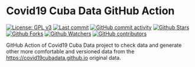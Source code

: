 # Covid19 Cuba Data GitHub Action

[![License: GPL v3](https://img.shields.io/badge/License-GPLv3-blue.svg)](https://www.gnu.org/licenses/gpl-3.0) [![Last commit](https://img.shields.io/github/last-commit/covid19cuba/covid19cuba-action.svg?style=flat)](https://github.com/covid19cuba/covid19cuba-action/commits) [![GitHub commit activity](https://img.shields.io/github/commit-activity/m/covid19cuba/covid19cuba-action)](https://github.com/covid19cuba/covid19cuba-action/commits) [![Github Stars](https://img.shields.io/github/stars/covid19cuba/covid19cuba-action?style=flat&logo=github)](https://github.com/covid19cuba/covid19cuba-action) [![Github Forks](https://img.shields.io/github/forks/covid19cuba/covid19cuba-action?style=flat&logo=github)](https://github.com/covid19cuba/covid19cuba-action) [![Github Watchers](https://img.shields.io/github/watchers/covid19cuba/covid19cuba-action?style=flat&logo=github)](https://github.com/covid19cuba/covid19cuba-action) [![GitHub contributors](https://img.shields.io/github/contributors/covid19cuba/covid19cuba-action)](https://github.com/covid19cuba/covid19cuba-action/graphs/contributors)

GitHub Action of Covid19 Cuba Data project to check data and generate other more comfortable and versioned data from the https://covid19cubadata.github.io original data.

